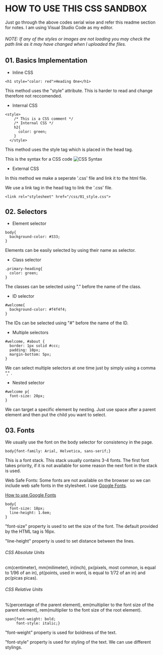 # HOW TO USE THIS CSS SANDBOX

Just go through the above codes serial wise and refer this readme section for notes. I am using Visual Studio Code as my editor.

###### NOTE: If any of the styles or images are not loading you may check the path link as it may have changed when I uploaded the files.

## 01. Basics Implementation

- Inline CSS
```
<h1 style="color: red">Heading One</h1>
```
This method uses the "style" attribute. This is harder to read and change therefore not reccomended.

- Internal CSS
```
<style>
    /* This is a CSS comment */
    /* Internal CSS */
    h2{
      color: green;
    }
  </style>
```
This method uses the style tag which is placed in the head tag.

This is the syntax for a CSS code
![CSS Syntax](https://www.w3schools.com/css/selector.gif)

- External CSS

In this method we make a seperate '.css' file and link it to the html file.

We use a link tag in the head tag to link the '.css' file.

```
<link rel="stylesheet" href="/css/01_style.css">
```

## 02. Selectors

- Element selector
```
body{
  background-color: #333;
}
```
Elements can be easily selected by using their name as selector.

- Class selector
```
.primary-heading{
  color: green;
}
```
The classes can be selected using "." before the name of the class.

- ID selector
```
#welcome{
  background-color: #f4f4f4;
}
```
The IDs can be selected using "#" before the name of the ID.

- Multiple selectors
```
#welcome, #about {
  border: 1px solid #ccc;
  padding: 10px;
  margin-bottom: 5px;
}
```
We can select multiple selectors at one time just by simply using a comma "," .

- Nested selector
```
#welcome p{
  font-size: 20px;
}
```
We can target a specific element by nesting. Just use space after a parent element and then put the child you want to select.

## 03. Fonts

We usually  use the font on the body selector for consistency in the page.
```
body{font-family: Arial, Helvetica, sans-serif;}
```
This is a font stack. This stack usually contains 3-4 fonts. The first font takes priority, if it is not available for some reason the next font in the stack is used.

Web Safe Fonts: Some fonts are not available on the browser so we can include web safe fonts in the stylesheet. I use [Google Fonts](https://fonts.google.com/).

[How to use Google Fonts](https://www.freecodecamp.org/news/how-to-use-google-fonts-in-your-next-web-design-project-e1ad48f1adfa/)

```
body{
  font-size: 18px;
  line-height: 1.6em;
}
```
"font-size" property is used to set the size of the font. The default provided by the HTML tag is 16px.

"line-height" property is used to set distance between the lines.

###### CSS Absolute Units
cm(centimeter), mm(milimeter), in(inch), px(pixels, most common, is equal to 1/96 of an in), pt(points, used in word, is equal to 1/72 of an in) and pc(picas picas).

###### CSS Relative Units
%(percentage of the parent element), em(multiplier to the font size of the parent element), rem(multiplier to the font size of the root element).

```
span{font-weight: bold;
     font-style: italic;}
```
"font-weight" property is used for boldness of the text.

"font-style" property is used for styling of the text. We can use different stylings.


















